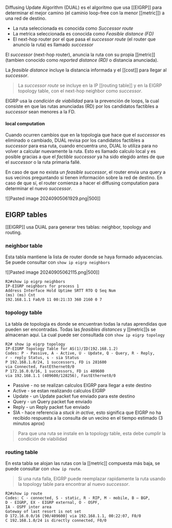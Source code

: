 Diffusing Update Algorithm (DUAL) es el algoritmo que usa [[EIGRP]] para determinar el mejor camino (el caminio loop-free con la menor [[metric]]) a una red de destino. 
- La ruta seleccionada es conocida como _Successor route_
- La metrica seleccionada es conocida como _Feasible distance (FD)_
- El next-hop router por el que pasa el _successor route_ (el router que anuncio la ruta) es llamado _successor_

El _successor_ (next-hop router), anuncia la ruta con su propia [[metric]] (tambien conocido como _reported distance (RD)_ o distancia anunciada). 

La _feasible distance_ incluye la distancia informada y el [[cost]] para llegar al _successor_. 

> La _successor route_ se incluye en la IP [[routing table]] y en la EIGRP topology table, con el next-hop neighbor como _successor_.

EIGRP usa la _condición de viabilidad_ para la prevención de loops, la cual consiste en que las rutas anunciadas (RD) por los candidatos factibles a _successor_ sean menores a la FD.

#### local computation
Cuando ocurren cambios que en la topologia que hace que el _successor_ es eliminado o cambiado, DUAL revisa por los candidatos factibles a _successor_ para esa ruta, cuando encuentra uno, DUAL lo utiliza para no volver a calcular nuevamente la ruta. Esto es llamado calculo local y es posible gracias a que el _factible successor_ ya ha sido elegido antes de que el _successor_ o la ruta primaria fallé. 

En caso de que no exista un _feasible successor_, el router envia una query a sus vecinos preguntando si tienen información sobre la red de destino. En caso de que sí, el router comienza a hacer el diffusing computation para determinar el nuevo _successor_. 

![[Pasted image 20240905061929.png|500]]

## EIGRP tables 
[[EIGRP]] usa DUAL para generar tres tablas: neighbor, topology and routing. 
### neighbor table 
Esta tabla mantiene la lista de router donde se haya formado adyacencias. Se puede consultar con `show ip eigrp neighbors`

![[Pasted image 20240905062115.png|500]]
``` 
R2#show ip eigrp neighbors
IP-EIGRP neighbors for process 1
Address Interface Hold Uptime SRTT RTO Q Seq Num
(ms) (ms) Cnt
192.168.1.1 Fa0/0 11 00:21:33 360 2160 0 7
```
### topology table 
La tabla de topologia es donde se encuentran todas la rutas aprendidas que pueden ser encontradas. Todas las _feasibles distances_ y [[metric]]s se almacenan aqui. La cual puede ser consultada con `show ip eigrp topology`

``` 
R2# show ip eigrp topology
IP-EIGRP Topology Table for AS(1)/ID(192.168.1.2)
Codes: P - Passive, A - Active, U - Update, Q - Query, R - Reply,
r - reply Status, s - sia Status
P 192.168.1.0/24, 1 successors, FD is 281600
via Connected, FastEthernet0/0
P 172.16.0.0/16, 1 successors, FD is 409600
via 192.168.1.1 (409600/128256), FastEthernet0/0
```

- Passive - no se realizan calculos EIGRP para llegar a este destino 
- Active - se estan realizando calculos EIGRP 
- Update - un Update packet fue enviado para este destino 
- Query - un Query packet fue enviado 
- Reply - un Reply packet fue enviado 
- SIA - hace referencia a _stuck in active_, esto significa que EIGRP no ha recibido respuesta a la consulta de un vecino en el tiempo estimado (3 minutos aprox)

> Para que una ruta se instale en la topology table, esta debe cumplir la condición de viabilidad 
### routing table 
En esta tabla se alojan las rutas con la [[metric]] compuesta más baja, se puede consultar con `show ip route`.
> Si una ruta falla, EIGRP puede reemplazar rapidamente la ruta usando la topology table para encontrar al nuevo _successor_. 

``` 
R2#show ip route
Codes: C - connected, S - static, R - RIP, M - mobile, B – BGP,
D - EIGRP, EX - EIGRP external, O - OSPF,
IA - OSPF inter area
Gateway of last resort is not set
D 172.16.0.0/16 [90/409600] via 192.168.1.1, 00:22:07, F0/0
C 192.168.1.0/24 is directly connected, F0/0
```
